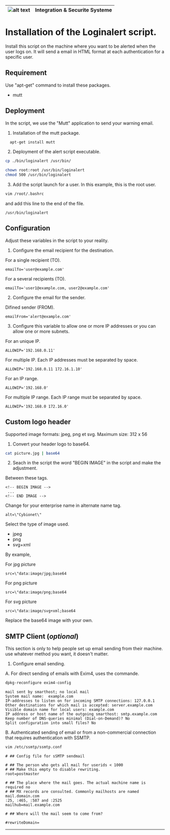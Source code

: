 | ![alt text][logo] | Integration & Securite Systeme |
| ------------- |:-------------:|

# Installation of the Loginalert script.

Install this script on the machine where you want to be alerted when the user logs on. It will send a email in HTML format at each authentication for a specific user.

## Requirement

 Use "apt-get" command to install these packages.
 - mutt


## Deployment

In the script, we use the "Mutt" application to send your warning email.

1. Installation of the mutt package.

```bash
  apt-get install mutt
```

2. Deployment of the alert script executable.

```bash
cp ./bin/loginalert /usr/bin/

chown root:root /usr/bin/loginalert
chmod 500 /usr/bin/loginalert
```

3. Add the script launch for a user. In this example, this is the root user.

```bash
vim /root/.bashrc
```

and add this line to the end of the file.

```
/usr/bin/loginalert
```


## Configuration

Adjust these variables in the script to your reality.

1. Configure the email recipient for the destination.

For a single recipient (TO).

```
emailTo='user@example.com' 
```

For a several recipients (TO).

```
emailTo='user1@example.com, user2@example.com'
```

2.  Configure the email for the sender.

Difined sender (FROM).

```
emailFrom='alert@example.com'
```

3. Configure this variable to allow one or more IP addresses or you can allow one or more subnets.

For an unique IP.

```
ALLOWIP='192.168.0.11'                
```

For multiple IP. Each IP addresses must be separated by space.

```
ALLOWIP='192.168.0.11 172.16.1.10'
```

For an IP range.

```
ALLOWIP='192.168.0'
```

For multiple IP range. Each IP range must be separated by space.

```
ALLOWIP='192.168.0 172.16.0'
```


## Custom logo header

Supported image formats: jpeg, png et svg. 
Maximum size: 312 x 56

1. Convert your header logo to base64.

```bash
cat picture.jpg | base64
```

2. Seach in the script the word "BEGIN IMAGE" in the script and make the adjustment.

Between these tags.

```
<!-- BEGIN IMAGE -->
 ...
<!-- END IMAGE -->
```

Change for your enterprise name in alternate name tag.

```
alt=\"Cybionet\"
```

Select the type of image used.
  - jpeg
  - png
  - svg+xml
 
By example,

For jpg picture

```
src=\"data:image/jpg;base64
```

For png picture

```
src=\"data:image/png;base64
```

For svg picture

```
src=\"data:image/svg+xml;base64
```

Replace the base64 image with your own.


## SMTP Client (_optional_)

This section is only to help people set up email sending from their machine. use whatever method you want, it doesn't matter.

1. Configure email sending. 

A. For direct sending of emails with Exim4, uses the commande.

```bash
dpkg-reconfigure exim4-config
```

```
mail sent by smarthost; no local mail
System mail name:  example.com
IP-addresses to listen on for incoming SMTP connections: 127.0.0.1
Other destinations for which mail is accepted: server.example.com
Visible domain name for local users: example.com
IP address or host name of the outgoing smarthost: smtp.example.com
Keep number of DNS-queries minimal (Dial-on-Demand)? No
Split configuration into small files? No
```

B. Authenticated sending of email or from a non-commercial connection that requires authentication with SSMTP.

```bash
vim /etc/ssmtp/ssmtp.conf
```

```
# ## Config file for sSMTP sendmail

# ## The person who gets all mail for userids < 1000
# ## Make this empty to disable rewriting.
root=postmaster

# ## The place where the mail goes. The actual machine name is required no 
# ## MX records are consulted. Commonly mailhosts are named mail.domain.com
:25, :465, :587 and :2525
mailhub=mail.example.com

# ## Where will the mail seem to come from?

#rewriteDomain=
```

---
[logo]: https://md.cybiopress.com/logo200x36.png "Cybionet"
